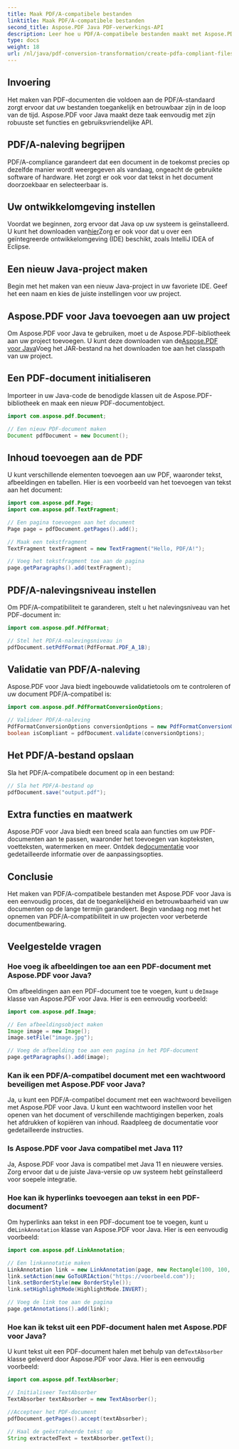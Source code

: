 ```yaml
---
title: Maak PDF/A-compatibele bestanden
linktitle: Maak PDF/A-compatibele bestanden
second_title: Aspose.PDF Java PDF-verwerkings-API
description: Leer hoe u PDF/A-compatibele bestanden maakt met Aspose.PDF voor Java. Stapsgewijze handleiding met codevoorbeelden voor industriestandaard-PDF's.
type: docs
weight: 18
url: /nl/java/pdf-conversion-transformation/create-pdfa-compliant-files/
---
```


## Invoering

Het maken van PDF-documenten die voldoen aan de PDF/A-standaard zorgt ervoor dat uw bestanden toegankelijk en betrouwbaar zijn in de loop van de tijd. Aspose.PDF voor Java maakt deze taak eenvoudig met zijn robuuste set functies en gebruiksvriendelijke API.

## PDF/A-naleving begrijpen

PDF/A-compliance garandeert dat een document in de toekomst precies op dezelfde manier wordt weergegeven als vandaag, ongeacht de gebruikte software of hardware. Het zorgt er ook voor dat tekst in het document doorzoekbaar en selecteerbaar is.

## Uw ontwikkelomgeving instellen

 Voordat we beginnen, zorg ervoor dat Java op uw systeem is geïnstalleerd. U kunt het downloaden van[hier](https://www.java.com/download/)Zorg er ook voor dat u over een geïntegreerde ontwikkelomgeving (IDE) beschikt, zoals IntelliJ IDEA of Eclipse.

## Een nieuw Java-project maken

Begin met het maken van een nieuw Java-project in uw favoriete IDE. Geef het een naam en kies de juiste instellingen voor uw project.

## Aspose.PDF voor Java toevoegen aan uw project

 Om Aspose.PDF voor Java te gebruiken, moet u de Aspose.PDF-bibliotheek aan uw project toevoegen. U kunt deze downloaden van de[Aspose.PDF voor Java](https://releases.aspose.com/pdf/java/)Voeg het JAR-bestand na het downloaden toe aan het classpath van uw project.

## Een PDF-document initialiseren

Importeer in uw Java-code de benodigde klassen uit de Aspose.PDF-bibliotheek en maak een nieuw PDF-documentobject.

```java
import com.aspose.pdf.Document;

// Een nieuw PDF-document maken
Document pdfDocument = new Document();
```

## Inhoud toevoegen aan de PDF

U kunt verschillende elementen toevoegen aan uw PDF, waaronder tekst, afbeeldingen en tabellen. Hier is een voorbeeld van het toevoegen van tekst aan het document:

```java
import com.aspose.pdf.Page;
import com.aspose.pdf.TextFragment;

// Een pagina toevoegen aan het document
Page page = pdfDocument.getPages().add();

// Maak een tekstfragment
TextFragment textFragment = new TextFragment("Hello, PDF/A!");

// Voeg het tekstfragment toe aan de pagina
page.getParagraphs().add(textFragment);
```

## PDF/A-nalevingsniveau instellen

Om PDF/A-compatibiliteit te garanderen, stelt u het nalevingsniveau van het PDF-document in:

```java
import com.aspose.pdf.PdfFormat;

// Stel het PDF/A-nalevingsniveau in
pdfDocument.setPdfFormat(PdfFormat.PDF_A_1B);
```

## Validatie van PDF/A-naleving

Aspose.PDF voor Java biedt ingebouwde validatietools om te controleren of uw document PDF/A-compatibel is:

```java
import com.aspose.pdf.PdfFormatConversionOptions;

// Valideer PDF/A-naleving
PdfFormatConversionOptions conversionOptions = new PdfFormatConversionOptions(PdfFormat.PDF_A_1B, new PdfFormatConversionOptions(), 1000);
boolean isCompliant = pdfDocument.validate(conversionOptions);
```

## Het PDF/A-bestand opslaan

Sla het PDF/A-compatibele document op in een bestand:

```java
// Sla het PDF/A-bestand op
pdfDocument.save("output.pdf");
```

## Extra functies en maatwerk

Aspose.PDF voor Java biedt een breed scala aan functies om uw PDF-documenten aan te passen, waaronder het toevoegen van kopteksten, voetteksten, watermerken en meer. Ontdek de[documentatie](https://reference.aspose.com/pdf/java/) voor gedetailleerde informatie over de aanpassingsopties.

## Conclusie

Het maken van PDF/A-compatibele bestanden met Aspose.PDF voor Java is een eenvoudig proces, dat de toegankelijkheid en betrouwbaarheid van uw documenten op de lange termijn garandeert. Begin vandaag nog met het opnemen van PDF/A-compatibiliteit in uw projecten voor verbeterde documentbewaring.

## Veelgestelde vragen

### Hoe voeg ik afbeeldingen toe aan een PDF-document met Aspose.PDF voor Java?

 Om afbeeldingen aan een PDF-document toe te voegen, kunt u de`Image` klasse van Aspose.PDF voor Java. Hier is een eenvoudig voorbeeld:

```java
import com.aspose.pdf.Image;

// Een afbeeldingsobject maken
Image image = new Image();
image.setFile("image.jpg");

// Voeg de afbeelding toe aan een pagina in het PDF-document
page.getParagraphs().add(image);
```

### Kan ik een PDF/A-compatibel document met een wachtwoord beveiligen met Aspose.PDF voor Java?

Ja, u kunt een PDF/A-compatibel document met een wachtwoord beveiligen met Aspose.PDF voor Java. U kunt een wachtwoord instellen voor het openen van het document of verschillende machtigingen beperken, zoals het afdrukken of kopiëren van inhoud. Raadpleeg de documentatie voor gedetailleerde instructies.

### Is Aspose.PDF voor Java compatibel met Java 11?

Ja, Aspose.PDF voor Java is compatibel met Java 11 en nieuwere versies. Zorg ervoor dat u de juiste Java-versie op uw systeem hebt geïnstalleerd voor soepele integratie.

### Hoe kan ik hyperlinks toevoegen aan tekst in een PDF-document?

 Om hyperlinks aan tekst in een PDF-document toe te voegen, kunt u de`LinkAnnotation` klasse van Aspose.PDF voor Java. Hier is een eenvoudig voorbeeld:

```java
import com.aspose.pdf.LinkAnnotation;

// Een linkannotatie maken
LinkAnnotation link = new LinkAnnotation(page, new Rectangle(100, 100, 200, 120));
link.setAction(new GoToURIAction("https://voorbeeld.com"));
link.setBorderStyle(new BorderStyle());
link.setHighlightMode(HighlightMode.INVERT);

// Voeg de link toe aan de pagina
page.getAnnotations().add(link);
```

### Hoe kan ik tekst uit een PDF-document halen met Aspose.PDF voor Java?

 U kunt tekst uit een PDF-document halen met behulp van de`TextAbsorber` klasse geleverd door Aspose.PDF voor Java. Hier is een eenvoudig voorbeeld:

```java
import com.aspose.pdf.TextAbsorber;

// Initialiseer TextAbsorber
TextAbsorber textAbsorber = new TextAbsorber();

//Accepteer het PDF-document
pdfDocument.getPages().accept(textAbsorber);

// Haal de geëxtraheerde tekst op
String extractedText = textAbsorber.getText();
```